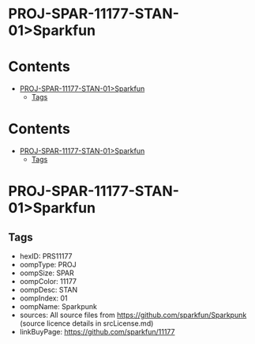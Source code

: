 
PROJ-SPAR-11177-STAN-01>Sparkfun
================================

Contents
========

* [PROJ-SPAR-11177-STAN-01>Sparkfun](#proj-spar-11177-stan-01sparkfun)
	* [Tags](#tags)

Contents
========

* [PROJ-SPAR-11177-STAN-01>Sparkfun](#proj-spar-11177-stan-01sparkfun)
	* [Tags](#tags)

# PROJ-SPAR-11177-STAN-01>Sparkfun

## Tags

- hexID: PRS11177
- oompType: PROJ
- oompSize: SPAR
- oompColor: 11177
- oompDesc: STAN
- oompIndex: 01
- oompName: Sparkpunk
- sources: All source files from https://github.com/sparkfun/Sparkpunk (source licence details in srcLicense.md)
- linkBuyPage: https://github.com/sparkfun/11177
